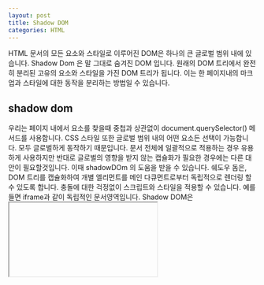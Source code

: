 ```yaml
---
layout: post
title: Shadow DOM
categories: HTML
---
```


HTML 문서의 모든 요소와 스타일로 이루어진 DOM은 하나의 큰 글로벌 범위 내에 있습니다. Shadow Dom 은 말 그대로 숨겨진 DOM 입니다. 원래의 DOM 트리에서 완전히 분리된 고유의 요소와 스타일을 가진 DOM 트리가 됩니다. 이는 한 페이지내의 마크업과 스타일에 대한 동작을 분리하는 방법일 수 있습니다.

## shadow dom

우리는 페이지 내에서 요소를 찾을때 중첩과 상관없이 document.querySelector() 메서드를 사용합니다. CSS 스타일 또한 글로벌 범위 내의 어떤 요소든 선택이 가능합니다. 모두 글로벌하게 동작하기 때문입니다. 문서 전체에 일괄적으로 적용하는 경우 유용하게 사용하지만 반대로 글로벌의 영향을 받지 않는 캡슐화가 필요한 경우에는 다른 대안이 필요할것입니다. 이때 shadowDOm 의 도움을 받을 수 있습니다. 쉐도우 돔은, DOM 트리를 캡슐화하여 개별 엘리먼트를 메인 다큐먼트로부터 독립적으로 렌더링 할 수 있도록 합니다. 충돌에 대한 걱정없이 스크립트와 스타일을 적용할 수 있습니다. 예를 들면 iframe과 같이 독립적인 문서영역입니다. Shadow DOM은 <iframe>과 같은 도구에 의존할 필요 없이, 웹 플랫폼에서 기본적으로 캡슐화와 구성요소화를 허용하기 위해 만들어졌습니다.

### 스타일 적용

span을 추가하고 스타일을 적용합니다. 스타일은 글로벌하게 적용되기 때문에 문서전체에 영향을 주게 됩니다.

```js
document.body.appendChild(document.createElement("span")).innerHTML =
  "<style>div { background-color: #82b74b; }</style><div>야호!</div>";
```

shadowDom 을 적용하면 특정 엘리먼트에만 스타일을 적용할 수 있습니다.

```js
document.body
  .appendChild(document.createElement("span"))
  .attachShadow({ mode: "open" }).innerHTML = //  #shadow-root (open)영역이 새로 분리됨
  "<style>div { background-color: #82b74b; }</style><div>야호!</div>";
```

렌더링 된 결과를 보면 #shadow-root 영역이 새롭게 추가됩니다.

### id 얻기

쉐도우 돔에 있는 노드는 id를 통해 가져올 수 없습니F다. 쉐도우 돔에 존재하는 엘리먼트를 쉐도우 돔 밖에서 얻어오기 위해서는 아래와 같이 조금 더 복잡한 방법을 통해 가능합니다.

```js
document.querySelectorAll("div")[1].shadowRoot.querySelector("#shadow");
```

### API

createShadowRoot API를 요청하여 생성합니다.

```js
<div id="host"></div>
<script>
  var shadow = document.querySelector('#host').createShadowRoot();
  shadow.innerHTML = '<span>Host node</span>';
</script>
```

기존의 DOM에 attachShadow API를 요청하여 적용 할수 있습니다.

```js

<div id="host"></div>
<script>
  var shadow = document.querySelector('#host').attachShadow({ mode: "open" });
  shadow.innerHTML = '<span>Host node</span>';
</script>
```

## slot

슬롯은 사용자가 컴포넌트 내부에 원하는 마크업을 채울 수 있도록 미리 선언해놓은 자리 표시자입니다. 주로 사용자 커스텀 요소를 생성할 때 유용합니다. 사용자 커스텀 요소에 필요한 최소한의 마크업만 제공합니다. 원하는데로 그룹화하고 스타일을 적용하여 사용할 수 있습니다. 슬롯은 shadow DOM에서 사용됩니다. 즉, shadow root에 추가되는 템플릿 코드 내에 슬롯을 작성해야 합니다. 빈 슬롯을 추가한 템플릿을 생성한 후, 사용자 커스텀 요소에서 해당 슬롯에 배치하고 싶은 요소를 추가하여 사용할 수 있습니다. 슬롯을 통해 다양한 요소들이 하나의 템플릿에서 구현 가능하므로 매우 유용합니다.

아래 <my-template> 내의 <h1>, <p>과 같은 자식 요소들을 Light DOM이라고 합니다. 이들은 템플릿 코드에 있는 지정된 slot을 찾아갑니다.

```js
<template id="my-template">
    <slot name="title"></slot>
    <hr>
    <slot></slot>
</template>

<my-template>
     <h1 slot="title">제목</h1>
     <p>이 텍스트는 이름 없는 빈 슬롯에 들어가게 됩니다.</p>
</my-template>

```

## 참고

shadow DOM은 항상 일반 DOM 내의 요소에 부착됩니다. DOM이 없으면 shadow DOM도 존재하지 않습니다.

---

해당 내용은 다음 글을 참고 하였습니다.

- https://developer.mozilla.org/ko/docs/Web/Web_Components/Using_shadow_DOM
- https://ui.toast.com/weekly-pick/ko_20170721
- https://wit.nts-corp.com/2019/03/27/5552
